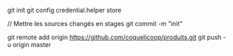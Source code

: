 git init 
git config credential.helper store

// Mettre les sources changés en stages
git commit -m "init"

git remote add origin https://github.com/coquelicoop/produits.git
git push -u origin master

